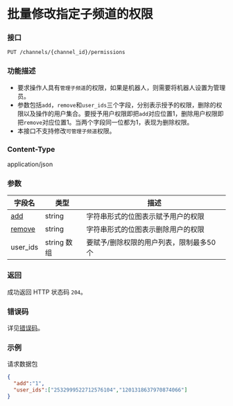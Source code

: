 # 批量修改指定子频道的权限

### 接口

`PUT /channels/{channel_id}/permissions`

### 功能描述

- 要求操作人具有`管理子频道`的权限，如果是机器人，则需要将机器人设置为管理员。
- 参数包括`add`，`remove`和`user_ids`三个字段，分别表示授予的权限，删除的权限以及操作的用户集合。要授予用户权限即把`add`对应位置1，删除用户权限即把`remove`对应位置1。当两个字段同一位都为1，表现为删除权限。
- 本接口不支持修改`可管理子频道`权限。

### Content-Type

application/json

### 参数

| 字段名 | 类型 | 描述 |
| --- | --- | --- |
| [add](model.md#permission) | string | 字符串形式的位图表示赋予用户的权限 |
| [remove](model.md#permission) | string | 字符串形式的位图表示删除用户的权限 |
| user_ids | string 数组 | 要赋予/删除权限的用户列表，限制最多50个 | 

### 返回

成功返回 HTTP 状态码 `204`。

### 错误码

详见[错误码](../error/error.md)。

### 示例

请求数据包

```json
{
  "add":"1",
  "user_ids":["2532999522712576104","1201318637970874066"]
}
```
